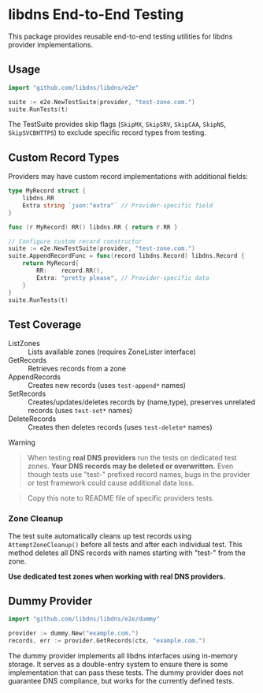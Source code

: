 # libdns End-to-End Testing

This package provides reusable end-to-end testing utilities for libdns provider implementations.

## Usage

```go
import "github.com/libdns/libdns/e2e"

suite := e2e.NewTestSuite(provider, "test-zone.com.")
suite.RunTests(t)
```

The TestSuite provides skip flags (`SkipMX`, `SkipSRV`, `SkipCAA`, `SkipNS`, `SkipSVCBHTTPS`) to exclude specific record types from testing.

## Custom Record Types

Providers may have custom record implementations with additional fields:

```go
type MyRecord struct {
    libdns.RR
    Extra string `json:"extra"` // Provider-specific field
}

func (r MyRecord) RR() libdns.RR { return r.RR }

// Configure custom record constructor
suite := e2e.NewTestSuite(provider, "test-zone.com.")
suite.AppendRecordFunc = func(record libdns.Record) libdns.Record {
    return MyRecord{
        RR:    record.RR(),
        Extra: "pretty please", // Provider-specific data
    }
}
suite.RunTests(t)
```

## Test Coverage

<dl>
<dt>ListZones</dt>
<dd>Lists available zones (requires ZoneLister interface)</dd>
<dt>GetRecords</dt>
<dd>Retrieves records from a zone</dd>
<dt>AppendRecords</dt>
<dd>Creates new records (uses <code>test-append*</code> names)</dd>
<dt>SetRecords</dt>
<dd>Creates/updates/deletes records by (name,type), preserves unrelated records (uses <code>test-set*</code> names)</dd>
<dt>DeleteRecords</dt>
<dd>Creates then deletes records (uses <code>test-delete*</code> names)</dd>
</dl>

> [!WARNING]

> When testing **real DNS providers** run the tests on dedicated test zones. **Your DNS records may be deleted or overwritten.** Even though tests use "test-" prefixed record names, bugs in the provider or test framework could cause additional data loss.

> Copy this note to README file of specific providers tests.

### Zone Cleanup

The test suite automatically cleans up test records using `AttemptZoneCleanup()` before all tests and after each individual test. This method deletes all DNS records with names starting with "test-" from the zone.

**Use dedicated test zones when working with real DNS providers.**

## Dummy Provider

```go
import "github.com/libdns/libdns/e2e/dummy"

provider := dummy.New("example.com.")
records, err := provider.GetRecords(ctx, "example.com.")
```

The dummy provider implements all libdns interfaces using in-memory storage. It serves as a double-entry system to ensure there is some implementation that can pass these tests. The dummy provider does not guarantee DNS compliance, but works for the currently defined tests.
